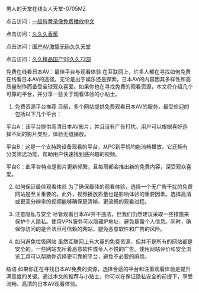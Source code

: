 
男人的天堂在线女人天堂-0705MZ

点击访问：<a href="https://heiliaoga6s9v.pages.dev">一级特黄录像免费播放中文</a>

点击访问：<a href="https://heiliaoow5kzm.pages.dev">久久久香蕉</a>

点击访问：<a href="https://heiliao2dmwwy.pages.dev">国产AV激情无码久久天堂</a>

点击访问：<a href="https://heiliaoll4qsx.pages.dev">久久精品国产99久久72部</a>



免费在线看日本AV：最佳平台与观看体验
在互联网上，许多人都在寻找如何免费在线看日本AV的途径。无论是出于娱乐还是探索，日本AV的内容因其多样性和高质量制作而备受全球观众喜爱。如果你也在寻找免费的观看资源，本文将介绍几个可靠的平台，并分享一些关于观看体验的小贴士。

1. 免费资源平台推荐
目前，多个网站提供免费观看日本AV的服务，最受欢迎的包括以下几个平台：

平台A：该平台提供高清日本AV影片，并且没有广告打扰。用户可以根据喜好选择不同的影片类型，体验无缝播放。

平台B：这是一个支持跨设备观看的平台，从PC到手机均能流畅播放。它还拥有分类筛选功能，帮助用户快速找到感兴趣的视频。

平台C：此平台特点是影片更新频繁，且每周都会推出新的免费内容，深受观众喜爱。

2. 如何保证最佳观看体验
为了确保最佳的观看体验，选择一个无广告干扰的免费网站是至关重要的。此外，视频播放质量也是影响体验的重要因素。选择高清或更高分辨率的视频能够确保更清晰、更流畅的观看过程。

3. 注意隐私与安全
尽管观看日本AV并不违法，但我们仍然建议采取一些措施来保护个人隐私。使用VPN服务可以隐藏IP地址，避免暴露个人信息。同时，确保你访问的是合法且可信赖的网站，避免恶意软件和广告的风险。

4. 如何避免垃圾网站
虽然互联网上有大量的免费资源，但并不是所有的网站都是安全的。一些网站充斥着恶意软件或令人不悦的广告。使用网站评价和安全浏览工具可以帮助你选择更可靠的平台，避免不必要的麻烦。

结语
如果你正在寻找日本AV免费的资源，选择合适的平台和注重观看体验是提升满意度的关键。通过本文的推荐与小贴士，你可以在保证隐私安全的前提下，享受流畅、高清的日本AV观看体验。








<span style="display:none;">[Canonical link](  ）</span>
